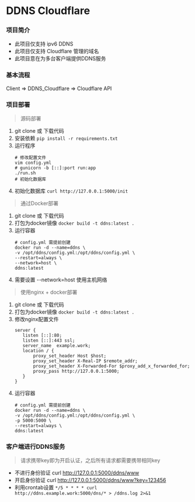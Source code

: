# DDNS Cloudflare

### 项目简介
- 此项目仅支持 ipv6 DDNS
- 此项目仅支持 Cloudflare 管理的域名
- 此项目意在为多台客户端提供DDNS服务

### 基本流程
Client => DDNS_Cloudflare => Cloudflare API

### 项目部署
>源码部署
1. git clone 或 下载代码
2. 安装依赖 `pip install -r requirements.txt`
3. 运行程序
    ```shell
    # 修改配置文件
    vim config.yml
    # gunicorn -b [::]:port run:app
    ./run.sh
    # 初始化数据库
    ```
4. 初始化数据库 `curl http://127.0.0.1:5000/init`

> 通过Docker部署
1. git clone 或 下载代码
2. 打包为docker镜像 `docker build -t ddns:latest .`
3. 运行容器
    ```shell
   # config.yml 需提前创建
   docker run -d --name=ddns \
   -v /opt/ddns/config.yml:/opt/ddns/config.yml \
   --restart=always \
   --network=host \
   ddns:latest
    ```
4. 需要设置 --network=host 使用主机网络

> 使用nginx + docker部署
1. git clone 或 下载代码
2. 打包为docker镜像 `docker build -t ddns:latest .`
3. 修改nginx配置文件
    ```shell
   server {
       listen [::]:80;
       listen [::]:443 ssl;
       server_name  example.work;
       location / {
           proxy_set_header Host $host;
           proxy_set_header X-Real-IP $remote_addr;
           proxy_set_header X-Forwarded-For $proxy_add_x_forwarded_for;
           proxy_pass http://127.0.0.1:5000;
       }
   }
    ```
4. 运行容器
    ```shell
   # config.yml 需提前创建
   docker run -d --name=ddns \
   -v /opt/ddns/config.yml:/opt/ddns/config.yml \
   -p 5000:5000 \
   --restart=always \
   ddns:latest
    ```
### 客户端进行DDNS服务
> 请求携带key即为开启认证，之后所有请求都需要携带相同key
- 不进行身份验证 curl http://127.0.0.1:5000/ddns/www
- 开启身份验证 curl http://127.0.0.1:5000/ddns/www?key=123456
- 利用crontab设置 `*/5 * * * * curl http://ddns.example.work:5000/dns/* > /ddns.log 2>&1`